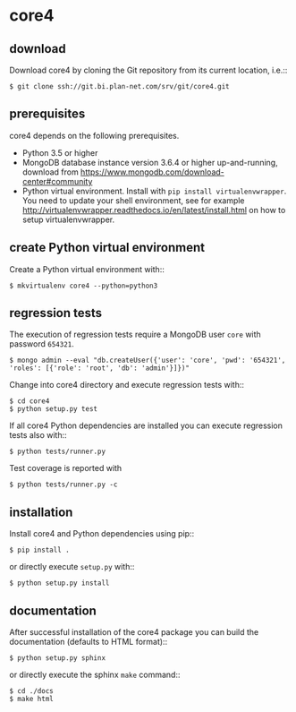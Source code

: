 core4
===== 

download
--------

Download core4 by cloning the Git repository from its current location, i.e.::

    $ git clone ssh://git.bi.plan-net.com/srv/git/core4.git


prerequisites 
-------------
core4 depends on the following prerequisites.


* Python 3.5 or higher
* MongoDB database instance version 3.6.4 or higher up-and-running, 
  download from https://www.mongodb.com/download-center#community
* Python virtual environment. Install with ``pip install virtualenvwrapper``. 
  You need to update your shell environment, see for example
  http://virtualenvwrapper.readthedocs.io/en/latest/install.html on how to
  setup virtualenvwrapper.


create Python virtual environment
---------------------------------

Create a Python virtual environment with::

    $ mkvirtualenv core4 --python=python3
    

regression tests
----------------

The execution of regression tests require a MongoDB user ``core`` with password
``654321``.

    $ mongo admin --eval "db.createUser({'user': 'core', 'pwd': '654321', 'roles': [{'role': 'root', 'db': 'admin'}]})"

Change into core4 directory and execute regression tests with::

    $ cd core4
    $ python setup.py test

If all core4 Python dependencies are installed you can execute regression tests
also with::

    $ python tests/runner.py
    
Test coverage is reported with

    $ python tests/runner.py -c
    
    
installation
------------

Install core4 and Python dependencies using pip::

    $ pip install .
    

or directly execute  ``setup.py`` with::

    $ python setup.py install


documentation
-------------

After successful installation of the core4 package you can build the
documentation (defaults to HTML format)::

    $ python setup.py sphinx
    
or directly execute the sphinx ``make`` command::

    $ cd ./docs
    $ make html
